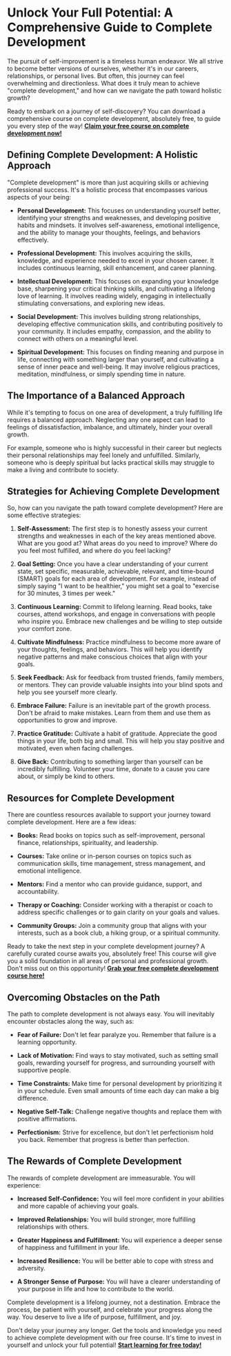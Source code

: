 # Unlock Your Full Potential: A Comprehensive Guide to Complete Development

The pursuit of self-improvement is a timeless human endeavor. We all strive to become better versions of ourselves, whether it's in our careers, relationships, or personal lives. But often, this journey can feel overwhelming and directionless. What does it truly mean to achieve "complete development," and how can we navigate the path toward holistic growth?

Ready to embark on a journey of self-discovery? You can download a comprehensive course on complete development, absolutely free, to guide you every step of the way! [**Claim your free course on complete development now!**](https://udemywork.com/complete-development)

## Defining Complete Development: A Holistic Approach

"Complete development" is more than just acquiring skills or achieving professional success. It's a holistic process that encompasses various aspects of your being:

*   **Personal Development:** This focuses on understanding yourself better, identifying your strengths and weaknesses, and developing positive habits and mindsets. It involves self-awareness, emotional intelligence, and the ability to manage your thoughts, feelings, and behaviors effectively.

*   **Professional Development:** This involves acquiring the skills, knowledge, and experience needed to excel in your chosen career. It includes continuous learning, skill enhancement, and career planning.

*   **Intellectual Development:** This focuses on expanding your knowledge base, sharpening your critical thinking skills, and cultivating a lifelong love of learning. It involves reading widely, engaging in intellectually stimulating conversations, and exploring new ideas.

*   **Social Development:** This involves building strong relationships, developing effective communication skills, and contributing positively to your community. It includes empathy, compassion, and the ability to connect with others on a meaningful level.

*   **Spiritual Development:** This focuses on finding meaning and purpose in life, connecting with something larger than yourself, and cultivating a sense of inner peace and well-being. It may involve religious practices, meditation, mindfulness, or simply spending time in nature.

## The Importance of a Balanced Approach

While it's tempting to focus on one area of development, a truly fulfilling life requires a balanced approach. Neglecting any one aspect can lead to feelings of dissatisfaction, imbalance, and ultimately, hinder your overall growth.

For example, someone who is highly successful in their career but neglects their personal relationships may feel lonely and unfulfilled. Similarly, someone who is deeply spiritual but lacks practical skills may struggle to make a living and contribute to society.

## Strategies for Achieving Complete Development

So, how can you navigate the path toward complete development? Here are some effective strategies:

1.  **Self-Assessment:** The first step is to honestly assess your current strengths and weaknesses in each of the key areas mentioned above. What are you good at? What areas do you need to improve? Where do you feel most fulfilled, and where do you feel lacking?

2.  **Goal Setting:** Once you have a clear understanding of your current state, set specific, measurable, achievable, relevant, and time-bound (SMART) goals for each area of development. For example, instead of simply saying "I want to be healthier," you might set a goal to "exercise for 30 minutes, 3 times per week."

3.  **Continuous Learning:** Commit to lifelong learning. Read books, take courses, attend workshops, and engage in conversations with people who inspire you. Embrace new challenges and be willing to step outside your comfort zone.

4.  **Cultivate Mindfulness:** Practice mindfulness to become more aware of your thoughts, feelings, and behaviors. This will help you identify negative patterns and make conscious choices that align with your goals.

5.  **Seek Feedback:** Ask for feedback from trusted friends, family members, or mentors. They can provide valuable insights into your blind spots and help you see yourself more clearly.

6.  **Embrace Failure:** Failure is an inevitable part of the growth process. Don't be afraid to make mistakes. Learn from them and use them as opportunities to grow and improve.

7.  **Practice Gratitude:** Cultivate a habit of gratitude. Appreciate the good things in your life, both big and small. This will help you stay positive and motivated, even when facing challenges.

8.  **Give Back:** Contributing to something larger than yourself can be incredibly fulfilling. Volunteer your time, donate to a cause you care about, or simply be kind to others.

## Resources for Complete Development

There are countless resources available to support your journey toward complete development. Here are a few ideas:

*   **Books:** Read books on topics such as self-improvement, personal finance, relationships, spirituality, and leadership.

*   **Courses:** Take online or in-person courses on topics such as communication skills, time management, stress management, and emotional intelligence.

*   **Mentors:** Find a mentor who can provide guidance, support, and accountability.

*   **Therapy or Coaching:** Consider working with a therapist or coach to address specific challenges or to gain clarity on your goals and values.

*   **Community Groups:** Join a community group that aligns with your interests, such as a book club, a hiking group, or a spiritual community.

Ready to take the next step in your complete development journey? A carefully curated course awaits you, absolutely free! This course will give you a solid foundation in all areas of personal and professional growth. Don't miss out on this opportunity! [**Grab your free complete development course here!**](https://udemywork.com/complete-development)

## Overcoming Obstacles on the Path

The path to complete development is not always easy. You will inevitably encounter obstacles along the way, such as:

*   **Fear of Failure:** Don't let fear paralyze you. Remember that failure is a learning opportunity.

*   **Lack of Motivation:** Find ways to stay motivated, such as setting small goals, rewarding yourself for progress, and surrounding yourself with supportive people.

*   **Time Constraints:** Make time for personal development by prioritizing it in your schedule. Even small amounts of time each day can make a big difference.

*   **Negative Self-Talk:** Challenge negative thoughts and replace them with positive affirmations.

*   **Perfectionism:** Strive for excellence, but don't let perfectionism hold you back. Remember that progress is better than perfection.

## The Rewards of Complete Development

The rewards of complete development are immeasurable. You will experience:

*   **Increased Self-Confidence:** You will feel more confident in your abilities and more capable of achieving your goals.

*   **Improved Relationships:** You will build stronger, more fulfilling relationships with others.

*   **Greater Happiness and Fulfillment:** You will experience a deeper sense of happiness and fulfillment in your life.

*   **Increased Resilience:** You will be better able to cope with stress and adversity.

*   **A Stronger Sense of Purpose:** You will have a clearer understanding of your purpose in life and how to contribute to the world.

Complete development is a lifelong journey, not a destination. Embrace the process, be patient with yourself, and celebrate your progress along the way. You deserve to live a life of purpose, fulfillment, and joy.

Don't delay your journey any longer. Get the tools and knowledge you need to achieve complete development with our free course. It's time to invest in yourself and unlock your full potential! [**Start learning for free today!**](https://udemywork.com/complete-development)
